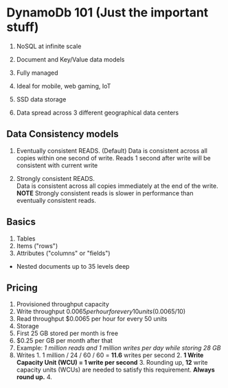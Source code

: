 # DynamoDb 101 (Just the important stuff)

1. NoSQL at infinite scale

2. Document and Key/Value data models

3. Fully managed

4. Ideal for mobile, web gaming, IoT

5. SSD data storage

6. Data spread across 3 different geographical data centers



## Data Consistency models
1. Eventually consistent READS. (Default)
  Data is consistent across all copies within one second of write.   Reads 1
  second after write will be consistent with current write

2. Strongly consistent READS.  
  Data is consistent across all copies immediately at the end of the write.  
  **NOTE** Strongly consistent reads is slower in performance than eventually
  consistent reads.  


## Basics

1. Tables
2. Items ("rows")
3. Attributes ("columns" or "fields")
  * Nested documents up to 35 levels deep

## Pricing
1. Provisioned throughput capacity
  1. Write throughput $0.0065 per hour for every 10 units ($0.0065/10)
  2. Read throughput $0.0065 per hour for every 50 units
2. Storage
  1. First 25 GB stored per month is free
  2. $0.25 per GB per month after that
3. Example: *1 million reads and 1 million writes per day while storing 28 GB*
  1. Writes
    1. 1 million / 24 / 60 / 60 = **11.6** writes per second
    2. **1 Write Capacity Unit (WCU) = 1 write per second**
    3. Rounding up, **12** write capacity units (WCUs) are needed to satisfy
    this requirement.  **Always round up.**
    4.
